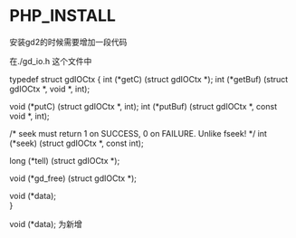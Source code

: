 # PHP_INSTALL

安装gd2的时候需要增加一段代码

在./gd_io.h 这个文件中

typedef struct gdIOCtx
{
  int (*getC) (struct gdIOCtx *); 
  int (*getBuf) (struct gdIOCtx *, void *, int);

  void (*putC) (struct gdIOCtx *, int);
  int (*putBuf) (struct gdIOCtx *, const void *, int);

  /* seek must return 1 on SUCCESS, 0 on FAILURE. Unlike fseek! */
  int (*seek) (struct gdIOCtx *, const int);

  long (*tell) (struct gdIOCtx *); 

  void (*gd_free) (struct gdIOCtx *); 

  void (*data);                                                  
}

void (*data); 为新增
